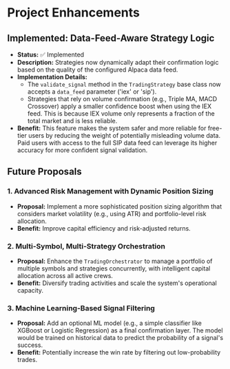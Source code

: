 # Project Enhancements

## Implemented: Data-Feed-Aware Strategy Logic

- **Status:** ✅ Implemented
- **Description:** Strategies now dynamically adapt their confirmation logic based on the quality of the configured Alpaca data feed.
- **Implementation Details:**
    - The `validate_signal` method in the `TradingStrategy` base class now accepts a `data_feed` parameter ('iex' or 'sip').
    - Strategies that rely on volume confirmation (e.g., Triple MA, MACD Crossover) apply a smaller confidence boost when using the IEX feed. This is because IEX volume only represents a fraction of the total market and is less reliable.
- **Benefit:** This feature makes the system safer and more reliable for free-tier users by reducing the weight of potentially misleading volume data. Paid users with access to the full SIP data feed can leverage its higher accuracy for more confident signal validation.

## Future Proposals

### 1. Advanced Risk Management with Dynamic Position Sizing
- **Proposal:** Implement a more sophisticated position sizing algorithm that considers market volatility (e.g., using ATR) and portfolio-level risk allocation.
- **Benefit:** Improve capital efficiency and risk-adjusted returns.

### 2. Multi-Symbol, Multi-Strategy Orchestration
- **Proposal:** Enhance the `TradingOrchestrator` to manage a portfolio of multiple symbols and strategies concurrently, with intelligent capital allocation across all active crews.
- **Benefit:** Diversify trading activities and scale the system's operational capacity.

### 3. Machine Learning-Based Signal Filtering
- **Proposal:** Add an optional ML model (e.g., a simple classifier like XGBoost or Logistic Regression) as a final confirmation layer. The model would be trained on historical data to predict the probability of a signal's success.
- **Benefit:** Potentially increase the win rate by filtering out low-probability trades.
